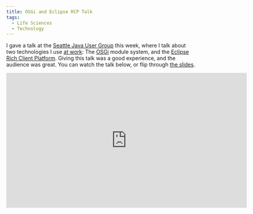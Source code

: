 ```yaml
---
title: OSGi and Eclipse RCP Talk
tags:
  - Life Sciences
  - Technology
---
```


I gave a talk at the [Seattle Java User Group](http://www.seajug.org/) this week, where I talk about two technologies I use [at work](http://www.sciscogenetics.com/): The [OSGi](http://www.osgi.org/About/Technology) module system, and the [Eclipse Rich Client Platform](http://wiki.eclipse.org/index.php/Rich_Client_Platform). Giving this talk was a good experience, and the audience was great. You can watch the talk below, or flip through [the slides](https://www.slideshare.net/ejain/osgi-and-eclipse-rcp).

<iframe src="https://player.vimeo.com/video/32248135" width="640" height="360" frameborder="0" webkitallowfullscreen mozallowfullscreen allowfullscreen></iframe>
